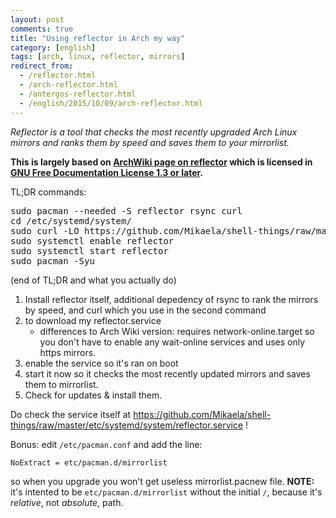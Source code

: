 ```yaml
---
layout: post
comments: true
title: "Using reflector in Arch my way"
category: [english]
tags: [arch, linux, reflector, mirrors]
redirect_from:
  - /reflector.html
  - /arch-reflector.html
  - /antergos-reflector.html
  - /english/2015/10/09/arch-reflector.html
---
```


*Reflector is a tool that checks the most recently upgraded Arch Linux
 mirrors and ranks them by speed and saves them to your mirrorlist.*

**This is largely based on [ArchWiki page on reflector] which is licensed
in [GNU Free Documentation License 1.3 or later].**

[ArchWiki page on reflector]:https://wiki.archlinux.org/index.php/Reflector
[GNU Free Documentation License 1.3 or later]:http://www.gnu.org/copyleft/fdl.html

TL;DR commands:

<pre>
sudo pacman --needed -S reflector rsync curl
cd /etc/systemd/system/
sudo curl -LO https://github.com/Mikaela/shell-things/raw/master/etc/systemd/system/reflector.service
sudo systemctl enable reflector
sudo systemctl start reflector
sudo pacman -Syu
</pre>

(end of TL;DR and what you actually do)

1. Install reflector itself, additional depedency of rsync to rank the
   mirrors by speed, and curl which you use in the second command
2. to download my reflector.service
    * differences to Arch Wiki version: requires network-online.target
      so you don't have to enable any wait-online services and uses only
      https mirrors.
3. enable the service so it's ran on boot
4. start it now so it checks the most recently updated mirrors and
   saves them to mirrorlist.
5. Check for updates & install them.

Do check the service itself at https://github.com/Mikaela/shell-things/raw/master/etc/systemd/system/reflector.service !

Bonus: edit `/etc/pacman.conf` and add the line:

```
NoExtract = etc/pacman.d/mirrorlist
```

so when you upgrade you won't get useless mirrorlist.pacnew file. **NOTE:**
it's intented to be `etc/pacman.d/mirrorlist` without the initial `/`,
because it's *relative*, not *absolute*, path.
